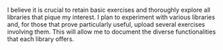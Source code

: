 I believe it is crucial to retain basic exercises and thoroughly explore all libraries that pique my interest. I plan to experiment with various libraries and, for those that prove particularly useful, upload several exercises involving them. This will allow me to document the diverse functionalities that each library offers.
